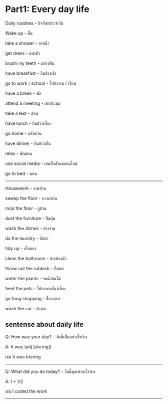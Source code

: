 # Part1: Every day life

Daily routines - กิจวัตรประจำวัน

Wake up - ตื่น

take a shower - อาบน้ำ

get dress - แต่งตัว

brush my teeth - แปรงฟัน

have breakfast - กินข้าวเช้า

go to work / school - ไปทำงาน / เรียน

have a break - พัก

attend a meeting - เข้าประชุม

take a test - สอบ

have lunch - กินข้าวเที่ยง

go home - กลับบ้าน

have dinner - กินข้าวเย็น

relax  - พักผ่อน

use social media - เล่นสื่อสังคมออนไลน์

go to bed - นอน

---

Housework - งานบ้าน

sweep the floor - กวาดบ้าน

mop the floor - ถูบ้าน

dust the furniture - ปัดฝุ่น

wash the dishes - ล้างจาน

do the laundry - ซักผ้า

tidy up - เก็บของ

clean the bathroom - ล้างห้องน้ำ

throw out the rubbish - ทิ้งขยะ

water the plants - รดน้ำต้นไม้

feed the pets - ให้อาหารสัตว์เลี้ยง

go foog shopping - ชื้ออาหาร

wash the car - ล้างรถ

## sentense about daily life

Q: How was your day? - วันนี้เป็นอย่างไรบ้าง

A: It was (adj [เติม ing])
 
เช่น It was triering

---

Q: What did you do today? - วันนี้คุณทำอะไรบ้าง 

A: I + V2

เช่น I coded the work

---



